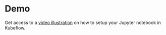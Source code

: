 # Demo

Get access to a [video illustration](https://drive.google.com/file/d/1Z0JoPFQNuDkDYKB_tBcsjqYY3zGXT-7H/view?usp=sharing) on how to setup your Jupyter notebook in Kubeflow.
